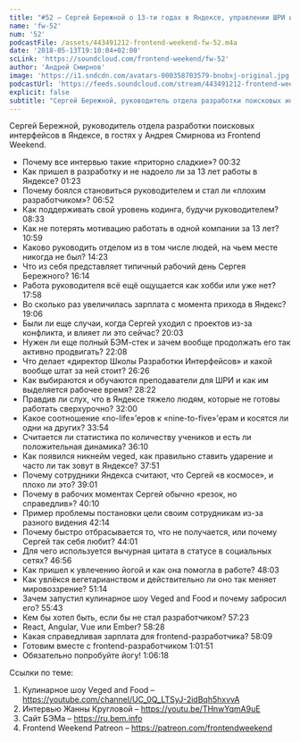 ```yaml
---
title: "#52 – Сергей Бережной о 13-ти годах в Яндексе, управлении ШРИ и проблемах из-за витания в облаках"
name: 'fw-52'
num: '52'
podcastFile: /assets/443491212-frontend-weekend-fw-52.m4a
date: '2018-05-13T19:10:04+02:00'
scLink: 'https://soundcloud.com/frontend-weekend/fw-52'
author: 'Андрей Смирнов'
image: 'https://i1.sndcdn.com/avatars-000358703579-bnobxj-original.jpg'
podcastUrl: 'https://feeds.soundcloud.com/stream/443491212-frontend-weekend-fw-52.m4a'
explicit: false
subtitle: "Сергей Бережной, руководитель отдела разработки поисковых интерфейсов в Яндексе, в гостях у Андрея Смирнова из Frontend Weekend.  "
---
```

Сергей Бережной, руководитель отдела разработки поисковых интерфейсов в Яндексе, в гостях у Андрея Смирнова из Frontend Weekend.  

- Почему все интервью такие «приторно сладкие»? <timecode>00:32</timecode>
- Как пришел в разработку и не надоело ли за 13 лет работы в Яндексе? <timecode>01:23</timecode>
- Почему боялся становиться руководителем и стал ли «плохим разработчиком»? <timecode>06:52</timecode>
- Как поддерживать свой уровень кодинга, будучи руководителем? <timecode>08:33</timecode>
- Как не потерять мотивацию работать в одной компании за 13 лет? <timecode>10:59</timecode>
- Каково руководить отделом из в том числе людей, на чьем месте никогда не был? <timecode>14:23</timecode>
- Что из себя представляет типичный рабочий день Сергея Бережного? <timecode>16:14</timecode>
- Работа руководителя всё ещё ощущается как хобби или уже нет? <timecode>17:58</timecode>
- Во сколько раз увеличилась зарплата с момента прихода в Яндекс? <timecode>19:06</timecode>
- Были ли еще случаи, когда Сергей уходил с проектов из-за конфликта, и влияет ли это сейчас? <timecode>20:03</timecode>
- Нужен ли еще полный БЭМ-стек и зачем вообще продолжать его так активно продвигать? <timecode>22:08</timecode>
- Что делает «директор Школы Разработки Интерфейсов» и какой вообще штат за ней стоит? <timecode>26:26</timecode>
- Как выбираются и обучаются преподаватели для ШРИ и как им выделяется рабочее время? <timecode>28:22</timecode>
- Правдив ли слух, что в Яндексе тяжело людям, которые не готовы работать сверхурочно? <timecode>32:00</timecode>
- Какое соотношение «no-life»’еров к «nine-to-five»’ерам и косятся ли одни на других? <timecode>33:54</timecode>
- Считается ли статистика по количеству учеников и есть ли положительная динамика? <timecode>36:10</timecode>
- Как появился никнейм veged, как правильно ставить ударение и часто ли так зовут в Яндексе? <timecode>37:51</timecode>
- Почему сотрудники Яндекса считают, что Сергей «в космосе», и плохо ли это? <timecode>39:01</timecode>
- Почему в рабочих моментах Сергей обычно «резок, но справедлив»? <timecode>40:10</timecode>
- Пример проблемы постановки цели своим сотрудникам из-за разного видения <timecode>42:14</timecode>
- Почему быстро отбрасывается то, что не получается, или почему Сергей так себя любит? <timecode>44:01</timecode>
- Для чего используется вычурная цитата в статусе в социальных сетях? <timecode>46:56</timecode>
- Как пришел к увлечению йогой и как она помогла в работе? <timecode>48:03</timecode>
- Как увлёкся вегетарианством и действительно ли оно так меняет мировоззрение? <timecode>51:14</timecode>
- Зачем запустил кулинарное шоу Veged and Food и почему забросил его? <timecode>55:43</timecode>
- Кем бы хотел быть, если бы не стал разработчиком? <timecode>57:23</timecode>
- React, Angular, Vue или Ember? <timecode>58:28</timecode>
- Какая справедливая зарплата для frontend-разработчика? <timecode>58:09</timecode>
- Готовим вместе с frontend-разработчиком <timecode>1:01:51</timecode>
- Обязательно попробуйте йогу! <timecode>1:06:18</timecode>

Ссылки по теме:
1) Кулинарное шоу Veged and Food – https://youtube.com/channel/UC_0Q_LTSyJ-2idBqh5hxvvA
2) Интервью Жанны Кругловой – https://youtu.be/THnwYqmA9uE
3) Сайт БЭМа – https://ru.bem.info
4) Frontend Weekend Patreon – https://patreon.com/frontendweekend